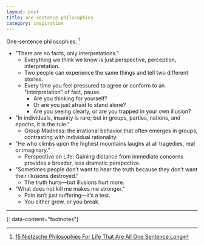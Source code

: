 ```yaml
---
layout: post
title: one-sentence philosophies
category: inspiration
---
```


One-sentence philosophies: [^1]
- "There are no facts, only interpretations."
  - Everything we think we know is just perspective, perception, interpretation.
  - Two people can experience the same things and tell two different stories.
  - Every time you feel pressured to agree or conform to an "interpretation" of fact, pause.
    - Are you thinking for yourself?
    - Or are you just afraid to stand alone?
    - Are you seeing clearly, or are you trapped in your own illusion?
- "In individuals, insanity is rare; but in groups, parties, nations, and epochs, it is the rule."
  - Group Madness: the irrational behavior that often emerges in groups, contrasting with individual rationality.
- "He who climbs upon the highest mountains laughs at all tragedies, real or imaginary."
  - Perspective on Life: Gaining distance from immediate concerns provides a broader, less dramatic perspective.
- "Sometimes people don’t want to hear the truth because they don’t want their illusions destroyed."
  - The truth hurts—but illusions hurt more.
- "What does not kill me makes me stronger."
  - Pain isn’t just suffering—it’s a test.
  - You either grow, or you break.

---
{: data-content="footnotes"}

[^1]: [15 Nietzsche Philosophies For Life That Are All One Sentence Long](https://medium.com/personal-growth/15-mind-bending-nietzsche-philosophies-that-are-all-one-sentence-long-04cc954b227f)
